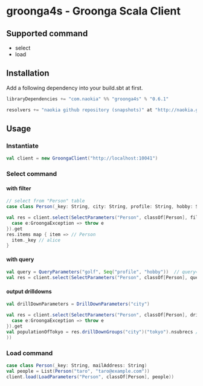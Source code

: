# groonga4s - Groonga Scala Client

## Supported command

- select
- load

## Installation

Add a following dependency into your build.sbt at first.

``` scala
libraryDependencies += "com.naokia" %% "groonga4s" % "0.6.1"

resolvers += "naokia github repository (snapshots)" at "http://naokia.github.io/repositories/snapshots"
```

## Usage

### Instantiate

``` scala
val client = new GroongaClient("http://localhost:10041")
````

### Select command

#### with filter

``` scala
// select from "Person" table
case class Person(_key: String, city: String, profile: String, hobby: String)

val res = client.select(SelectParameters("Person", classOf[Person], filter = Some( """_key=="alice""""))).recover({
  case e:GroongaException => throw e
}).get
res.items map { item => // Person
  item._key // alice
}
```
#### with query

``` scala
val query = QueryParameters("golf", Seq("profile", "hobby"))  // query= golf , match_columns=profile,hobby
val res = client.select(SelectParameters("Person", classOf[Person], query = Some(query)))
```

#### output drilldowns

``` scala
val drillDownParameters = DrillDownParameters("city")

val res = client.select(SelectParameters("Person", classOf[Person], drillDowns = Seq(drillDownParameters))).recover({
  case e:GroongaException => throw e
}).get
val populationOfTokyo = res.drillDownGroups("city")("tokyo").nsubrecs // Some(13350000)
))
```

### Load command

``` scala
case class Person(_key: String, mailAddress: String)
val people = List(Person("taro", "taro@example.com"))
client.load(LoadParameters("Person", classOf[Person], people))
```
